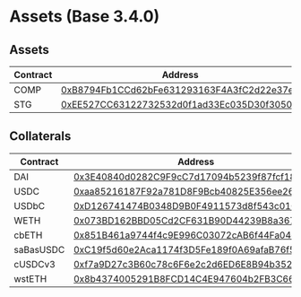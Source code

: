 # Assets (Base 3.4.0)

## Assets

| Contract | Address                                                                                                               |
| -------- | --------------------------------------------------------------------------------------------------------------------- |
| COMP     | [0xB8794Fb1CCd62bFe631293163F4A3fC2d22e37e0](https://basescan.org/address/0xB8794Fb1CCd62bFe631293163F4A3fC2d22e37e0) |
| STG      | [0xEE527CC63122732532d0f1ad33Ec035D30f3050f](https://basescan.org/address/0xEE527CC63122732532d0f1ad33Ec035D30f3050f) |

## Collaterals

| Contract  | Address                                                                                                               |
| --------- | --------------------------------------------------------------------------------------------------------------------- |
| DAI       | [0x3E40840d0282C9F9cC7d17094b5239f87fcf18e5](https://basescan.org/address/0x3E40840d0282C9F9cC7d17094b5239f87fcf18e5) |
| USDC      | [0xaa85216187F92a781D8F9Bcb40825E356ee2635a](https://basescan.org/address/0xaa85216187F92a781D8F9Bcb40825E356ee2635a) |
| USDbC     | [0xD126741474B0348D9B0F4911573d8f543c01C2c4](https://basescan.org/address/0xD126741474B0348D9B0F4911573d8f543c01C2c4) |
| WETH      | [0x073BD162BBD05Cd2CF631B90D44239B8a367276e](https://basescan.org/address/0x073BD162BBD05Cd2CF631B90D44239B8a367276e) |
| cbETH     | [0x851B461a9744f4c9E996C03072cAB6f44Fa04d0D](https://basescan.org/address/0x851B461a9744f4c9E996C03072cAB6f44Fa04d0D) |
| saBasUSDC | [0xC19f5d60e2Aca1174f3D5Fe189f0A69afaB76f50](https://basescan.org/address/0xC19f5d60e2Aca1174f3D5Fe189f0A69afaB76f50) |
| cUSDCv3   | [0xf7a9D27c3B60c78c6F6e2c2d6ED6E8B94b352461](https://basescan.org/address/0xf7a9D27c3B60c78c6F6e2c2d6ED6E8B94b352461) |
| wstETH    | [0x8b4374005291B8FCD14C4E947604b2FB3C660A73](https://basescan.org/address/0x8b4374005291B8FCD14C4E947604b2FB3C660A73) |
